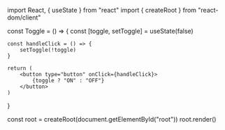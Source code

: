 import React, { useState } from "react"
import { createRoot } from "react-dom/client"

const Toggle = () => {
    const [toggle, setToggle] = useState(false)

    const handleClick = () => {
        setToggle(!toggle)
    }

    return (
        <button type="button" onClick={handleClick}>
            {toggle ? "ON" : "OFF"}
        </button>
    )
}

const root = createRoot(document.getElementById("root"))
root.render(<Toggle />)
